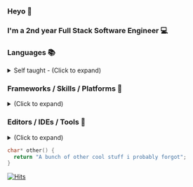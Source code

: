 ### Heyo 👋

### I'm a 2nd year Full Stack Software Engineer 💻

### Languages 📚
<details>
  <summary>Self taught - (Click to expand)</summary>
  
    - Java ☕
    - Dart 🐦
    - C++ - C - TS - JS - Python
    - C# - Lua - PHP - SQL - HTML/CSS 
    - Enforce Script (DayZ Modding)
</details>

### Frameworks / Skills / Platforms 🌉
<details>
  <summary>(Click to expand)</summary>
  
    - Amazing Googler 😎
    - Windows / Linux (Server Only) 🐧
    - (My)SQL, Redis 🗃
    - Flutter 🐦
    - Native Android 📱
    - JavaFX / Swing ☕
    - IIS / Windows Server 🌐
    - ML and DL knowledge ✖
    - IoT, Arduino, Embedded Systems, Home Automation
    - RSA Cryptography, OAuth2, MSAL, Azure, etc. 🔒
    - PCB / Circuit Design / Electronics and Drone Hobbyist 🛸
    other()
</details>
 
### Editors / IDEs / Tools 🔨
<details>
  <summary>(Click to expand)</summary>
  
    - Windows + Kubuntu 🐧
    - Jetbrains Toolbox Suite 🧰
    - VS Code + Studio 👓
    - Terminus(Tabby) 🖥
    - Putty / SSH 📂
    - WinScp / Filezilla 📁
    - Spotify 🎵
    other()
</details>

```c
char* other() {
  return "A bunch of other cool stuff i probably forgot";
}
```

[![Hits](https://hits.seeyoufarm.com/api/count/incr/badge.svg?url=https%3A%2F%2Fgithub.com%2FFiercestT&count_bg=%235C00FF&title_bg=%23FF7D00&icon=cliqz.svg&icon_color=%235C00FF&title=Visitors&edge_flat=true)](https://hits.seeyoufarm.com)
